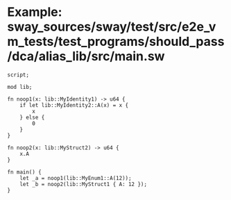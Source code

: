 # Example: sway_sources/sway/test/src/e2e_vm_tests/test_programs/should_pass/dca/alias_lib/src/main.sw

```sway
script;

mod lib;

fn noop1(x: lib::MyIdentity1) -> u64 {
    if let lib::MyIdentity2::A(x) = x {
        x
    } else {
        0
    }
}

fn noop2(x: lib::MyStruct2) -> u64 {
    x.A
}

fn main() {
    let _a = noop1(lib::MyEnum1::A(12));
    let _b = noop2(lib::MyStruct1 { A: 12 });
}

```
